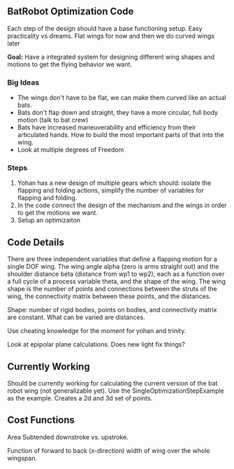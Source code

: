 ## BatRobot Optimization Code

Each step of the design should have a base functioning setup. Easy practicality vs dreams. Flat wings for now and then we do curved wings later


**Goal:** Have a integrated system for designing different wing shapes and motions to get the flying behavior we want. 

### Big Ideas
 - The wings don't have to be flat, we can make them curved like an actual bats.
 - Bats don't flap down and straight, they have a more circular, full body motion (talk to bat crew)
 - Bats have increased maneuverability and efficiency from their articulated hands. How to build the most important parts of that into the wing. 
 - Look at multiple degrees of Freedom

### Steps
1. Yohan has a new design of multiple gears which should: isolate the flapping and folding actions, simplify the number of variables for flapping and folding.
2. In the code connect the design of the mechanism and the wings in order to get the motions we want.
3. Setup an optimizaiton


## Code Details

There are three independent variables that define a flapping motion for a single DOF wing. The wing angle alpha (zero is arms straight out) and the shoulder distance beta (distance from wp1 to wp2), each as a function over a full cycle of a process variable theta, and the shape of the wing. The wing shape is the number of points and connections between the struts of the wing, the connectivity matrix between these points, and the distances.

Shape: number of rigid bodies, points on bodies, and connectivity matrix are constant. What can be varied are distances.

Use cheating knowledge for the moment for yohan and trinity.

Look at epipolar plane calculations. Does new light fix things?

## Currently Working
Should be currently working for calculating the current version of the bat robot wing (not generalizable yet). Use the SingleOptimizationStepExample as the example. Creates a 2d and 3d set of points.

## Cost Functions

Area Subtended downstroke vs. upstroke.

Function of forward to back (x-direction) width of wing over the whole wingspan.